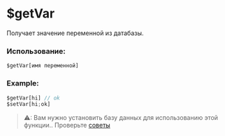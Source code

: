 # $getVar
Получает значение переменной из датабазы.

### Использование:
```
$getVar[имя переменной]
```
### Example:
```js
$getVar[hi] // ok
$setVar[hi;ok]
```

> ⚠: Вам нужно установить базу данных для использованию этой функции.. Проверьте [советы](tips.md?id=using-database)
